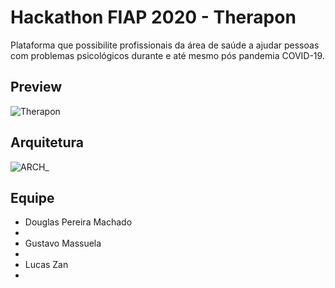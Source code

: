 # Hackathon FIAP 2020 - Therapon

  Plataforma que possibilite profissionais da área de saúde a ajudar pessoas com problemas psicológicos durante e até mesmo pós pandemia COVID-19.
  
  
## Preview

![Therapon](https://user-images.githubusercontent.com/17520851/91504388-5dd86f00-e8a3-11ea-901c-df4b80dc1ec8.PNG)


## Arquitetura

![ARCH_](https://user-images.githubusercontent.com/17520851/91643458-c2add980-ea09-11ea-842c-7ba380f50b9f.PNG)


## Equipe

<ul>
  <li>Douglas Pereira Machado<li/>
  <li>Gustavo Massuela<li/>
  <li>Lucas Zan<li/>
 <ul/>
  
